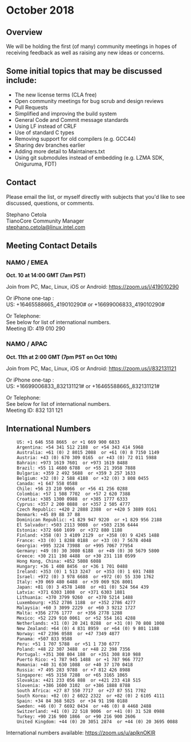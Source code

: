 # October 2018
## Overview
We will be holding the first (of many) community meetings in hopes of receiving feedback as well as raising any new ideas or concerns.

## Some initial topics that may be discussed include:
- The new license terms (CLA free)
- Open community meetings for bug scrub and design reviews
- Pull Requests
- Simplified and improving the build system
- General Code and Commit message standards
- Using LF instead of CRLF
- Use of standard C types
- Removing support for old compilers (e.g. GCC44)
- Sharing dev branches earlier
- Adding more detail to Maintainers.txt
- Using git submodules instead of embedding (e.g. LZMA SDK, Oniguruma, FDT)

## Contact
Please email the list, or myself directly with subjects that you'd like to see discussed, questions, or comments.

Stephano Cetola  
TianoCore Community Manager  
stephano.cetola@linux.intel.com    
  
## Meeting Contact Details

### NAMO / EMEA

**Oct. 10 at 14:00 GMT (7am PST)**

Join from PC, Mac, Linux, iOS or Android: https://zoom.us/j/419010290

Or iPhone one-tap :  
    US: +16465588665,,419010290#  or +16699006833,,419010290#  
   
Or Telephone:  
    See below for list of international numbers.  
    Meeting ID: 419 010 290  
  
### NAMO / APAC
  
**Oct. 11th at 2:00 GMT (7pm PST on Oct 10th)**
  
Join from PC, Mac, Linux, iOS or Android: https://zoom.us/j/832131121  
  
Or iPhone one-tap :  
    US: +16699006833,,832131121#  or +16465588665,,832131121#   
  
Or Telephone:  
   See below for list of international numbers.    
   Meeting ID: 832 131 121  

## International Numbers
        US: +1 646 558 8665  or +1 669 900 6833   
        Argentina: +54 341 512 2188  or +54 343 414 5968   
        Australia: +61 (0) 2 8015 2088  or +61 (0) 8 7150 1149  
        Austria: +43 (0) 670 309 0165  or +43 (0) 72 011 5988 
        Bahrain: +973 1619 7601  or +973 1619 8488 
        Brazil: +55 11 4680 6788  or +55 21 3958 7888 
        Bulgaria: +359 2 492 5688  or +359 3 257 1633 
        Belgium: +32 (0) 2 588 4188  or +32 (0) 3 808 0455 
        Canada: +1 647 558 0588 
        Chile: +56 23 210 9066  or +56 41 256 0288 
        Colombia: +57 1 508 7702  or +57 2 620 7388 
        Croatia: +385 1300 0988  or +385 1777 6333 
        Cyprus: +357 2 200 0888  or +357 2 505 4777 
        Czech Republic: +420 2 2888 2388  or +420 5 3889 0161 
        Denmark: +45 89 88 37 88 
        Dominican Republic: +1 829 947 9220  or +1 829 956 2188 
        El Salvador: +503 2113 9088  or +503 2136 6444 
        Estonia: +372 660 1699  or +372 880 1188 
        Finland: +358 (0) 3 4109 2129  or +358 (0) 9 4245 1488 
        France: +33 (0) 1 8288 0188  or +33 (0) 7 5678 4048 
        Georgia: +995 3224 73988  or +995 7067 77954 
        Germany: +49 (0) 30 3080 6188  or +49 (0) 30 5679 5800 
        Greece: +30 211 198 4488  or +30 231 118 0599 
        Hong Kong, China: +852 5808 6088 
        Hungary: +36 1 408 8456  or +36 1 701 0488 
        Ireland: +353 (0) 1 513 3247  or +353 (0) 1 691 7488 
        Israel: +972 (0) 3 978 6688  or +972 (0) 55 330 1762 
        Italy: +39 069 480 6488  or +39 069 926 8001 
        Japan: +81 (0) 3 4578 1488  or +81 (0) 524 564 439 
        Latvia: +371 6303 1808  or +371 6303 1881 
        Lithuania: +370 3799 9260  or +370 5214 1488 
        Luxembourg: +352 2786 1188  or +352 2786 4277 
        Malaysia: +60 3 3099 2229  or +60 3 9212 1727 
        Malta: +356 2776 1777  or +356 2778 1288 
        Mexico: +52 229 910 0061  or +52 554 161 4288 
        Netherlands: +31 (0) 20 241 0288  or +31 (0) 70 808 1008 
        New Zealand: +64 (0) 4 831 8959  or +64 (0) 9 801 1188 
        Norway: +47 2396 0588  or +47 7349 4877 
        Panama: +507 833 9588 
        Peru: +51 1 707 5788  or +51 1 730 6777 
        Poland: +48 22 307 3488  or +48 22 398 7356 
        Portugal: +351 308 804 188  or +351 308 810 988 
        Puerto Rico: +1 787 945 1488  or +1 787 966 7727 
        Romania: +40 31 630 1088  or +40 37 170 0418 
        Russia: +7 495 283 9788  or +7 812 426 8988 
        Singapore: +65 3158 7288  or +65 3165 1065 
        Slovakia: +421 233 056 888  or +421 233 418 515 
        Slovenia: +386 1600 3102  or +386 1888 8788 
        South Africa: +27 87 550 7717  or +27 87 551 7702 
        South Korea: +82 (0) 2 6022 2322  or +82 (0) 2 6105 4111 
        Spain: +34 84 368 5025  or +34 91 198 0188 
        Sweden: +46 (0) 7 6692 0434  or +46 (0) 8 4468 2488 
        Switzerland: +41 (0) 22 518 9006  or +41 (0) 31 528 0988 
        Turkey: +90 216 900 1866  or +90 216 900 2606 
        United Kingdom: +44 (0) 20 3051 2874  or +44 (0) 20 3695 0088 
International numbers available: https://zoom.us/u/aplknOKIR